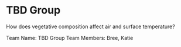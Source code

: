 # TBD Group
 How does vegetative composition affect air and surface temperature? 

Team Name: TBD Group
Team Members: Bree, Katie 
